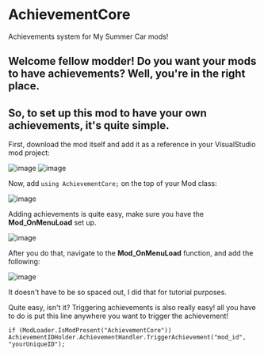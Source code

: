 # AchievementCore
Achievements system for My Summer Car mods!

## Welcome fellow modder! Do you want your mods to have achievements? Well, you're in the right place.
## So, to set up this mod to have your own achievements, it's quite simple.
First, download the mod itself and add it as a reference in your VisualStudio mod project:

![image](https://github.com/Komornikk/AchievementCore/assets/96838205/89446a63-8547-44b4-9d70-bdd392971964)
![image](https://github.com/Komornikk/AchievementCore/assets/96838205/203b60db-e9c0-46cf-a6ac-0ef5bc504159)

Now, add `using AchievementCore;` on the top of your Mod class:

![image](https://github.com/Komornikk/AchievementCore/assets/96838205/bef09c1b-3707-4243-b20c-5421be2c2ae3)

Adding achievements is quite easy, make sure you have the **Mod_OnMenuLoad** set up.

![image](https://github.com/Komornikk/AchievementCore/assets/96838205/a5afeb3e-b6b6-470a-8448-cd267f2eb4ab)

After you do that, navigate to the **Mod_OnMenuLoad** function, and add the following:

![image](https://github.com/Komornikk/AchievementCore/assets/96838205/5e96edcc-fcda-4b3b-be52-f258275b9487)

It doesn't have to be so spaced out, I did that for tutorial purposes.

Quite easy, isn't it? Triggering achievements is also really easy! all you have to do is put this line anywhere you want to trigger the achievement!

`if (ModLoader.IsModPresent("AchievementCore")) AchievementIDHolder.AchievementHandler.TriggerAchievement("mod_id", "yourUniqueID");`
